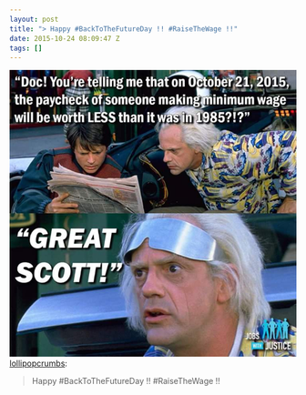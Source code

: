 ```yaml
---
layout: post
title: "> Happy #BackToTheFutureDay !! #RaiseTheWage !!"
date: 2015-10-24 08:09:47 Z
tags: []
---
```

![](/media/2015/10/131799691827.jpg)
[lollipopcrumbs](http://lollipopcrumbs.tumblr.com/post/131668982231/happy-backtothefutureday-raisethewage):

> Happy #BackToTheFutureDay !! #RaiseTheWage !!
